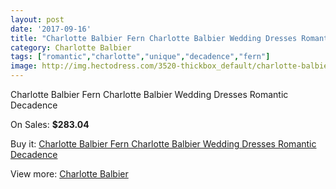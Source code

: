 ```yaml
---
layout: post
date: '2017-09-16'
title: "Charlotte Balbier Fern Charlotte Balbier Wedding Dresses Romantic Decadence"
category: Charlotte Balbier
tags: ["romantic","charlotte","unique","decadence","fern"]
image: http://img.hectodress.com/3520-thickbox_default/charlotte-balbier-fern-charlotte-balbier-wedding-dresses-romantic-decadence.jpg
---
```

Charlotte Balbier Fern Charlotte Balbier Wedding Dresses Romantic Decadence

On Sales: **$283.04**
<a href="https://www.hectodress.com/charlotte-balbier/1841-charlotte-balbier-fern-charlotte-balbier-wedding-dresses-romantic-decadence.html"><amp-img layout="responsive" width="600" height="600" src="//img.hectodress.com/3520-thickbox_default/charlotte-balbier-fern-charlotte-balbier-wedding-dresses-romantic-decadence.jpg" alt="Charlotte Balbier Fern Charlotte Balbier Wedding Dresses Romantic Decadence 0" /></a>
<a href="https://www.hectodress.com/charlotte-balbier/1841-charlotte-balbier-fern-charlotte-balbier-wedding-dresses-romantic-decadence.html"><amp-img layout="responsive" width="600" height="600" src="//img.hectodress.com/3521-thickbox_default/charlotte-balbier-fern-charlotte-balbier-wedding-dresses-romantic-decadence.jpg" alt="Charlotte Balbier Fern Charlotte Balbier Wedding Dresses Romantic Decadence 1" /></a>

Buy it: [Charlotte Balbier Fern Charlotte Balbier Wedding Dresses Romantic Decadence](https://www.hectodress.com/charlotte-balbier/1841-charlotte-balbier-fern-charlotte-balbier-wedding-dresses-romantic-decadence.html "Charlotte Balbier Fern Charlotte Balbier Wedding Dresses Romantic Decadence")

View more: [Charlotte Balbier](https://www.hectodress.com/30-charlotte-balbier "Charlotte Balbier")